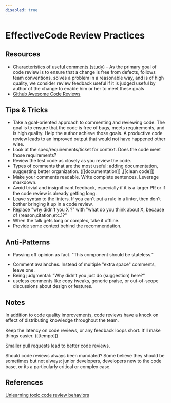 ```yaml
---
disabled: true
---
```


# EffectiveCode Review Practices

## Resources

- [Characteristics of useful comments (study)](https://www.michaelagreiler.com/wp-content/uploads/2019/02/Characteristics-Of-Useful-Comments.pdf) - As the primary goal of code review is to ensure that a
  change is free from defects, follows team conventions, solves
  a problem in a reasonable way, and is of high quality, we
  consider review feedback useful if it is judged useful by author
  of the change to enable him or her to meet these goals
- [Github Awesome Code Reviews](https://github.com/joho/awesome-code-review)

## Tips & Tricks

- Take a goal-oriented approach to commenting and reviewing code. The goal is to ensure that the code is free of bugs, meets requirements, and is high quality. Help the author achieve those goals. A productive code review leads to an improved output that would not have happened other wise.
- Look at the spec/requirements/ticket for context. Does the code meet those requirements?
- Review the test code as closely as you review the code.
- Types of comments that are the most useful: adding documentation, suggesting better organization. ([[documentation]] ,[[clean code]])
- Make your comments readable. Write complete sentences. Leverage markdown.
- Avoid trivial and insignificant feedback, especially if it is a larger PR or if the code review is already getting long.
- Leave syntax to the linters. If you can't put a rule in a linter, then don't bother bringing it up in a code review.
- Replace "why didn't you X ?" with "what do you think about X, because of (reason,citation,etc.)?"
- When the talk gets long or complex, take it offline.
- Provide some context behind the recommendation.

## Anti-Patterns

* Passing off opinion as fact. "This component should be stateless."
- Comment avalanches. Instead of multiple "extra space" comments, leave one.
- Being judgmental: "Why didn’t you just do (suggestion) here?"
- useless comments like copy tweaks, generic praise, or out-of-scope discussions about design or features. 



## Notes

In addition to code quality improvements, code reviews have a knock on effect of distributing knowledge throughout the team.

Keep the latency on code reviews, or any feedback loops short. It'll make things easier. ([[tempo]])

Smaller pull requests lead to better code reviews.

Should code reviews always been mandated? Some believe they should be sometimes but not always: junior developers, developers new to the code base, or its a particularly critical or complex case.

## References 

[Unlearning toxic code review behaviors](https://medium.com/@sandya.sankarram/unlearning-toxic-behaviors-in-a-code-review-culture-b7c295452a3c)